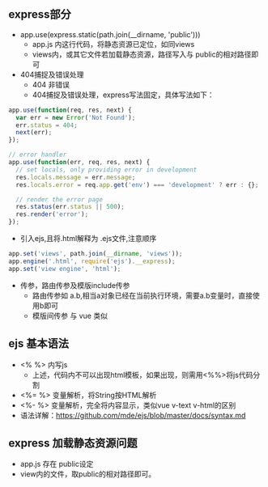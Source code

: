 ## express部分
+ app.use(express.static(path.join(__dirname, 'public')))
    + app.js 内这行代码，将静态资源已定位，如同views
    + views内，或其它文件若加载静态资源，路径写入与 public的相对路径即可
+ 404捕捉及错误处理
    + 404 非错误
    + 404捕捉及错误处理，express写法固定，具体写法如下：
```javascript
app.use(function(req, res, next) {
  var err = new Error('Not Found');
  err.status = 404;
  next(err);
});

// error handler
app.use(function(err, req, res, next) {
  // set locals, only providing error in development
  res.locals.message = err.message;
  res.locals.error = req.app.get('env') === 'development' ? err : {};

  // render the error page
  res.status(err.status || 500);
  res.render('error');
});
```
+ 引入ejs,且将.html解释为 .ejs文件,注意顺序
```javascript
app.set('views', path.join(__dirname, 'views'));
app.engine('.html', require('ejs').__express);
app.set('view engine', 'html');
```
+ 传参，路由传参及模版include传参
    + 路由传参如 a.b,相当a对象已经在当前执行环境，需要a.b变量时，直接使用b即可
    + 模版间传参 与 vue 类似
    
## ejs 基本语法
+ <%  %> 内写js
    + 上述，代码内不可以出现html模板，如果出现，则需用<%%>将js代码分割
+ <%= %> 变量解析，将String按HTML解析
+ <%- %> 变量解析，完全将内容显示，类似vue v-text v-html的区别
+ 语法详解：https://github.com/mde/ejs/blob/master/docs/syntax.md

## express 加载静态资源问题
+ app.js 存在 public设定
+ view内的文件，取public的相对路径即可。